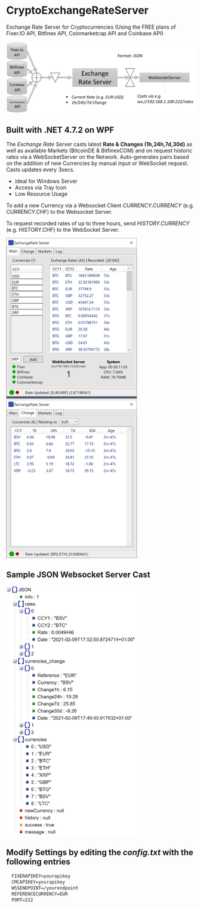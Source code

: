 # CryptoExchangeRateServer

Exchange Rate Server for Cryptocurrencies (Using the FREE plans of Fixer.IO API, Bitfinex API, Coinmarketcap API and Coinbase API)

<img src="flow.png">

## Built with .NET 4.7.2 on WPF

The *Exchange Rate Server* casts latest **Rate & Changes (1h,24h,7d,30d)** as well as available Markets (BitcoinDE & BitfinexCOM) and on request historic rates via a WebSocketServer on the Network.
Auto-generates pairs based on the addition of new Currencies by manual input or WebSocket request. Casts updates every 3secs.

* Ideal for Windows Server
* Access via Tray Icon
* Low Resource Usage

To add a new Currency via a Websocket Client *CURRENCY.CURRENCY* (e.g. CURRENCY.CHF) to the Websocket Server.

To request recorded rates of up to three hours, send *HISTORY.CURRENCY* (e.g. HISTORY.CHF) to the WebSocket Server.

<img src="active.png" width="350">
<img src="2.PNG" width="350">

## Sample JSON Websocket Server Cast

<img src="json.png" width="350">

## Modify Settings by editing the *config.txt* with the following entries

      FIXERAPIKEY=yourapikey
      CMCAPIKEY=yourapikey
      WSSENDPOINT=/yourendpoint
      REFERENCECURRENCY=EUR
      PORT=222
